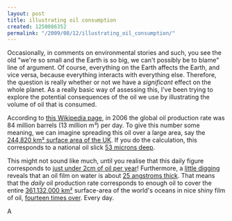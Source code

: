 ```yaml
---
layout: post
title: illustrating oil consumption
created: 1250086352
permalink: "/2009/08/12/illustrating_oil_consumption/"
---
```

Occasionally, in comments on environmental stories and such, you see the old "we're so small and the Earth is so big, we can't possibly be to blame" line of argument. Of course, everything on the Earth affects the Earth, and vice versa, because everything interacts with everything else. Therefore, the question is really whether or not we have a *significant* effect on the whole planet. As a really basic way of assessing this, I've been trying to explore the potential consequences of the oil we use by illustrating the volume of oil that is consumed.
<!--break-->
According to [this Wikipedia page](http://en.wikipedia.org/wiki/Fossil_fuel#Levels_and_flows), in 2006 the global oil production rate was 84 million barrels (13 million m³) per day. To give this number some meaning, we can imagine spreading this oil over a large area, say the [244,820 km² surface area of the UK](http://en.wikipedia.org/wiki/Uk). If you do the calculation, this corresponds to a national oil slick [53 microns deep](http://www.google.co.uk/search?q=13+million+m^3+%2F+244%2C820+km^2).

This might not sound like much, until you realise that this daily figure corresponds to [just under 2cm of oil per year](http://www.google.co.uk/search?q=365+*+53.1002369+microns)!
Furthermore, a [little digging](http://www.google.co.uk/search?q=thickness+studies+crude+oil+film) reveals that an oil film on water is about [25 angstroms thick](http://rms1.agsearch.agropedia.affrc.go.jp/contents/JASI/pdf/society/11-0769.pdf). That means that the *daily* oil production rate corresponds to enough oil to cover the entire
[361,132,000 km²](http://en.wikipedia.org/wiki/Earth) surface-area of the world's oceans in nice shiny film of oil, [fourteen times over](http://www.google.co.uk/search?q=%2813+million+m^3+%2F+%2825+angstroms%29+%29+%2F+361%2C132%2C000+km^2). Every day.

A
